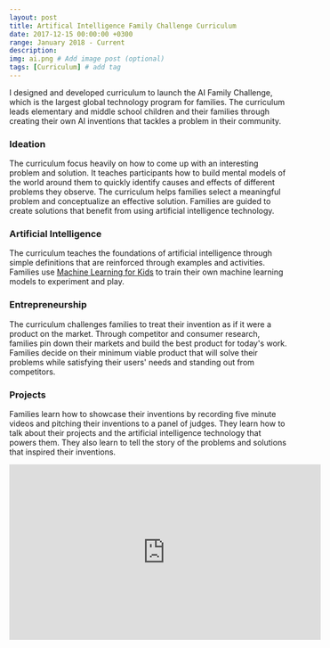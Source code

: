 ```yaml
---
layout: post
title: Artifical Intelligence Family Challenge Curriculum
date: 2017-12-15 00:00:00 +0300
range: January 2018 - Current
description:
img: ai.png # Add image post (optional)
tags: [Curriculum] # add tag
---
```


I designed and developed curriculum to launch the AI Family Challenge, which is the largest global technology program for families. The curriculum leads elementary and middle school children and their families through creating their own AI inventions that tackles a problem in their community.

### Ideation
The curriculum focus heavily on how to come up with an interesting problem and solution. It teaches participants how to build mental models of the world around them to quickly identify causes and effects of different problems they observe. The curriculum helps families select a meaningful problem and conceptualize an effective solution. Families are guided to create solutions that benefit from using artificial intelligence technology.

### Artificial Intelligence
The curriculum teaches the foundations of artificial intelligence through simple definitions that are reinforced through examples and activities. Families use [Machine Learning for Kids](https://machinelearningforkids.co.uk/) to train their own machine learning models to experiment and play.

### Entrepreneurship
The curriculum challenges families to treat their invention as if it were a product on the market. Through competitor and consumer research, families pin down their markets and build the best product for today's work. Families decide on their minimum viable product that will solve their problems while satisfying their users' needs and standing out from competitors.

### Projects
Families learn how to showcase their inventions by recording five minute videos and pitching their inventions to a panel of judges. They learn how to talk about their projects and the artificial intelligence technology that powers them. They also learn to tell the story of the problems and solutions that inspired their inventions.

<iframe width="560" height="315" src="https://www.youtube.com/embed/58R80Xk6Hgw" frameborder="0" gesture="media" allow="encrypted-media" allowfullscreen class="center-image"></iframe>